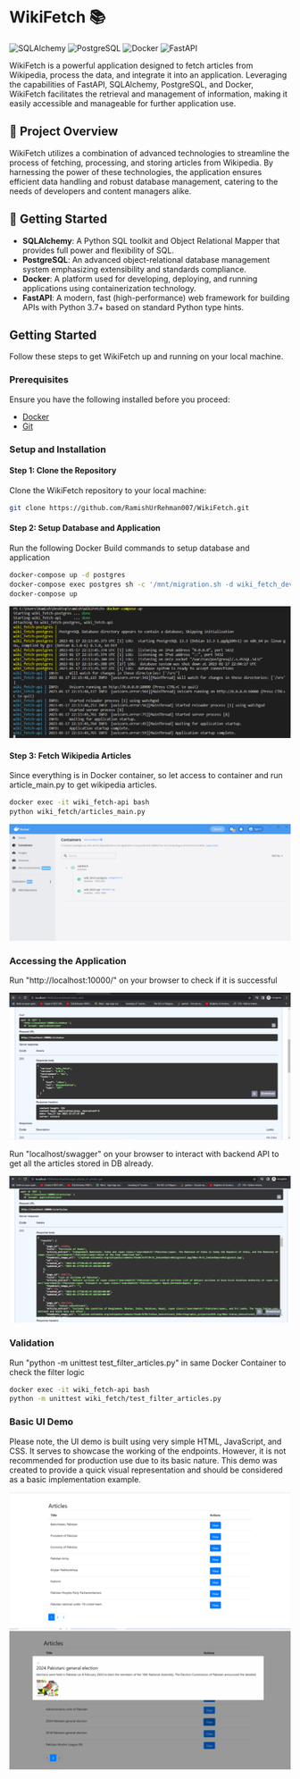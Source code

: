 # WikiFetch 📚

![SQLAlchemy](https://img.shields.io/badge/SQLAlchemy-CC2927?style=for-the-badge&logo=sqlalchemy)
![PostgreSQL](https://img.shields.io/badge/PostgreSQL-316192?style=for-the-badge&logo=postgresql)
![Docker](https://img.shields.io/badge/Docker-2496ED?style=for-the-badge&logo=docker)
![FastAPI](https://img.shields.io/badge/FastAPI-005571?style=for-the-badge&logo=fastapi)

WikiFetch is a powerful application designed to fetch articles from Wikipedia, process the data, and integrate it into an application. Leveraging the capabilities of FastAPI, SQLAlchemy, PostgreSQL, and Docker, WikiFetch facilitates the retrieval and management of information, making it easily accessible and manageable for further application use.

## 📐 Project Overview

WikiFetch utilizes a combination of advanced technologies to streamline the process of fetching, processing, and storing articles from Wikipedia. By harnessing the power of these technologies, the application ensures efficient data handling and robust database management, catering to the needs of developers and content managers alike.

## 🚀 Getting Started

- **SQLAlchemy**: A Python SQL toolkit and Object Relational Mapper that provides full power and flexibility of SQL.
- **PostgreSQL**: An advanced object-relational database management system emphasizing extensibility and standards compliance.
- **Docker**: A platform used for developing, deploying, and running applications using containerization technology.
- **FastAPI**: A modern, fast (high-performance) web framework for building APIs with Python 3.7+ based on standard Python type hints.

## Getting Started

Follow these steps to get WikiFetch up and running on your local machine.

### Prerequisites

Ensure you have the following installed before you proceed:

- [Docker](https://www.docker.com/products/docker-desktop)
- [Git](https://git-scm.com/downloads)

### Setup and Installation

#### Step 1: Clone the Repository

Clone the WikiFetch repository to your local machine:

```bash
git clone https://github.com/RamishUrRehman007/WikiFetch.git
```

#### Step 2: Setup Database and Application

Run the following Docker Build commands to setup database and application

```bash
docker-compose up -d postgres
docker-compose exec postgres sh -c '/mnt/migration.sh -d wiki_fetch_dev'
docker-compose up
```
![docker build](images/docker_build.PNG)

#### Step 3: Fetch Wikipedia Articles

Since everything is in Docker container, so let access to container and run article_main.py to get wikipedia articles.

```bash
docker exec -it wiki_fetch-api bash
python wiki_fetch/articles_main.py
```
![docker containers](images/docker_containers.PNG)

### Accessing the Application

Run "http://localhost:10000/" on your browser to check if it is successful

![swagger status success](images/swagger_status_success.PNG)

Run "localhost/swagger" on your browser to interact with backend API to get all the articles stored in DB already.

![all articles endpoint](images/all_articles_endpoint.PNG)


### Validation

Run "python -m unittest test_filter_articles.py" in same Docker Container to check the filter logic
```bash
docker exec -it wiki_fetch-api bash
python -m unittest wiki_fetch/test_filter_articles.py
```

### Basic UI Demo

Please note, the UI demo is built using very simple HTML, JavaScript, and CSS. It serves to showcase the working of the endpoints. However, it is not recommended for production use due to its basic nature. This demo was created to provide a quick visual representation and should be considered as a basic implementation example.


![all articles ui](images/all_articles_ui.PNG)
![rticles ui](images/article_ui.PNG)

